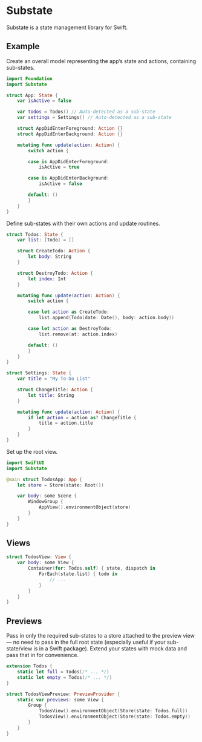 # Substate

Substate is a state management library for Swift.

## Example

Create an overall model representing the app’s state and actions, containing sub-states.

```swift
import Foundation
import Substate

struct App: State {
    var isActive = false

    var todos = Todos() // Auto-detected as a sub-state
    var settings = Settings() // Auto-detected as a sub-state

    struct AppDidEnterForeground: Action {}
    struct AppDidEnterBackground: Action {}

    mutating func update(action: Action) {
        switch action {

        case is AppDidEnterForeground:
            isActive = true

        case is AppDidEnterBackground:
            isActive = false

        default: ()
        }
    }
}
```

Define sub-states with their own actions and update routines.

```swift
struct Todos: State {
    var list: [Todo] = []

    struct CreateTodo: Action {
        let body: String
    }

    struct DestroyTodo: Action {
        let index: Int
    }

    mutating func update(action: Action) {
        switch action {

        case let action as CreateTodo:
            list.append(Todo(date: Date(), body: action.body))

        case let action as DestroyTodo:
            list.remove(at: action.index)

        default: ()
        }
    }
}

struct Settings: State {
    var title = "My To-Do List"

    struct ChangeTitle: Action {
        let title: String
    }

    mutating func update(action: Action) {
        if let action = action as? ChangeTitle {
            title = action.title
        }
    }
}
```

Set up the root view.

```swift
import SwiftUI
import Substate

@main struct TodosApp: App {
    let store = Store(state: Root())

    var body: some Scene {
        WindowGroup {
            AppView().environmentObject(store)
        }
    }
}
```

## Views

```swift
struct TodosView: View {
    var body: some View {
        Container(for: Todos.self) { state, dispatch in
            ForEach(state.list) { todo in
                // ...
            }
        }
    }
}
```

## Previews

Pass in only the required sub-states to a store attached to the preview view — no need to pass in the full root state (especially useful if your sub-state/view is in a Swift package). Extend your states with mock data and pass that in for convenience.

```swift
extension Todos {
    static let full = Todos(/* ... */)
    static let empty = Todos(/* ... */)
}

struct TodosViewPreview: PreviewProvider {
    static var previews: some View {
        Group {
            TodosView().environmentObject(Store(state: Todos.full))
            TodosView().environmentObject(Store(state: Todos.empty))
        }
    }
}
```